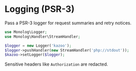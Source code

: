 # Logging (PSR-3)

Pass a PSR-3 logger for request summaries and retry notices.

```php
use Monolog\Logger;
use Monolog\Handler\StreamHandler;

$logger = new Logger('kazoo');
$logger->pushHandler(new StreamHandler('php://stdout'));
$kazoo->setLogger($logger);
```
Sensitive headers like `Authorization` are redacted.

